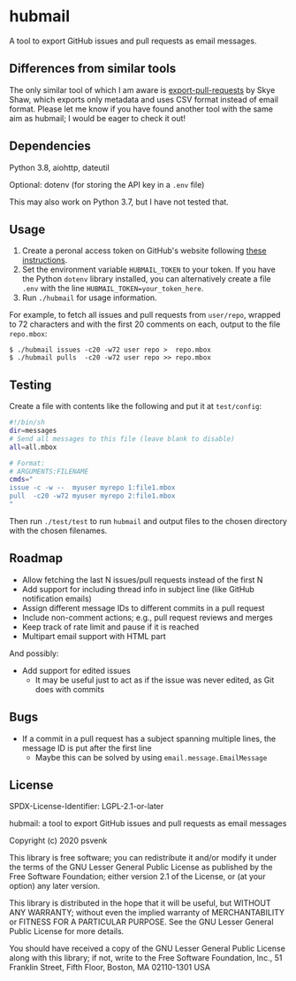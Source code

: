 hubmail
=======

A tool to export GitHub issues and pull requests as email messages.

## Differences from similar tools

The only similar tool of which I am aware is [export-pull-requests][0] by Skye
Shaw, which exports only metadata and uses CSV format instead of email format.
Please let me know if you have found another tool with the same aim as hubmail;
I would be eager to check it out!

[0]: https://github.com/sshaw/export-pull-requests

## Dependencies

Python 3.8, aiohttp, dateutil

Optional: dotenv (for storing the API key in a `.env` file)

This may also work on Python 3.7, but I have not tested that.

## Usage

1. Create a peronal access token on GitHub's website following [these
   instructions][1].
2. Set the environment variable `HUBMAIL_TOKEN` to your token. If you have the
   Python `dotenv` library installed, you can alternatively create a file
   `.env` with the line `HUBMAIL_TOKEN=your_token_here`.
3. Run `./hubmail` for usage information.

For example, to fetch all issues and pull requests from `user/repo`, wrapped to
72 characters and with the first 20 comments on each, output to the file
`repo.mbox`:
```console
$ ./hubmail issues -c20 -w72 user repo >  repo.mbox
$ ./hubmail pulls  -c20 -w72 user repo >> repo.mbox
```

[1]: https://help.github.com/en/github/authenticating-to-github/creating-a-personal-access-token-for-the-command-line

## Testing

Create a file with contents like the following and put it at `test/config`:
```sh
#!/bin/sh
dir=messages
# Send all messages to this file (leave blank to disable)
all=all.mbox

# Format:
# ARGUMENTS:FILENAME
cmds="
issue -c -w --  myuser myrepo 1:file1.mbox
pull  -c20 -w72 myuser myrepo 2:file1.mbox
"
```
Then run `./test/test` to run `hubmail` and output files to the chosen
directory with the chosen filenames.

## Roadmap

- Allow fetching the last N issues/pull requests instead of the first N
- Add support for including thread info in subject line (like GitHub
  notification emails)
- Assign different message IDs to different commits in a pull request
- Include non-comment actions; e.g., pull request reviews and merges
- Keep track of rate limit and pause if it is reached
- Multipart email support with HTML part

And possibly:
- Add support for edited issues
  + It may be useful just to act as if the issue was never edited, as Git does
  with commits

## Bugs

- If a commit in a pull request has a subject spanning multiple lines, the
  message ID is put after the first line
  + Maybe this can be solved by using `email.message.EmailMessage`

## License

SPDX-License-Identifier: LGPL-2.1-or-later

hubmail: a tool to export GitHub issues and pull requests as email messages

Copyright (c) 2020 psvenk

This library is free software; you can redistribute it and/or modify it under
the terms of the GNU Lesser General Public License as published by the Free
Software Foundation; either version 2.1 of the License, or (at your option) any
later version.

This library is distributed in the hope that it will be useful, but WITHOUT ANY
WARRANTY; without even the implied warranty of MERCHANTABILITY or FITNESS FOR
A PARTICULAR PURPOSE. See the GNU Lesser General Public License for more
details.

You should have received a copy of the GNU Lesser General Public License along
with this library; if not, write to the Free Software Foundation, Inc., 51
Franklin Street, Fifth Floor, Boston, MA 02110-1301 USA

<!-- vim: set tw=79: -->
